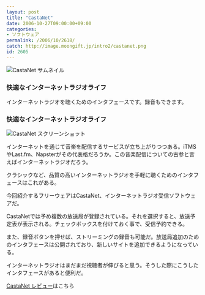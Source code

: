 ```yaml
---
layout: post
title: "CastaNet"
date: 2006-10-27T09:00:00+09:00
categories:
- ソフトウェア
permalink: /2006/10/2618/
catch: http://image.moongift.jp/intro2/castanet.png
id: 2605
---
```

 ![CastaNet サムネイル](http://image.moongift.jp/intro2/castanet.t.png "CastaNet サムネイル")
  

### 快適なインターネットラジオライフ
  
インターネットラジオを聴くためのインタフェースです。録音もできます。  
<!--more-->  

### 快適なインターネットラジオライフ
  

![CastaNet スクリーンショット](http://image.moongift.jp/intro2/castanet.png "CastaNet スクリーンショット")

  

インターネットを通じて音楽を配信するサービスが立ち上がりつつある。iTMSやLast.fm、Napsterがその代表格だろうか。この音楽配信についての古参と言えばインターネットラジオだろう。

  

クラシックなど、品質の高いインターネットラジオを手軽に聴くためのインタフェースはこれがある。

  

今回紹介するフリーウェアはCastaNet、インターネットラジオ受信ソフトウェアだ。

  

CastaNetでは予め複数の放送局が登録されている。それを選択すると、放送予定表が表示される。チェックボックスを付けておく事で、受信予約できる。

  

また、録音ボタンを押せば、ストリーミングの録音も可能だ。放送局追加のためのインタフェースは公開されており、新しいサイトを追加できるようになっている。

  

インターネットラジオはまだまだ視聴者が伸びると思う。そうした際にこうしたインタフェースがあると便利だ。

  

[CastaNet レビュー](http://fw.moongift.jp/review/i-2619.html)はこちら

